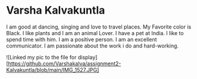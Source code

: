 # Varsha Kalvakuntla
I am good at dancing, singing and love to travel places. My Favorite color is Black. I like plants and I am an animal Lover. I have a pet at India. I like to spend time with him. I am a positive person. I am an excellent communicator. I am passionate about the work i do and hard-working.

![Linked my pic to the file for display][https://github.com/Varshakalva/assignment2-Kalvakuntla/blob/main/IMG_1527.JPG]

